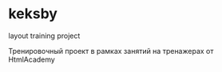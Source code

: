 # keksby
layout training project


Тренировочный проект в рамках занятий на тренажерах от HtmlAcademy
